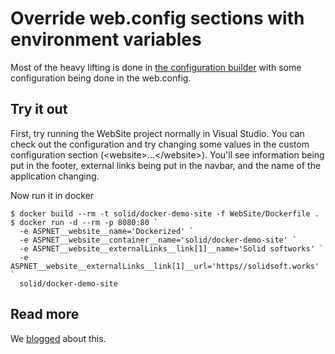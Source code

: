 # Override web.config sections with environment variables
Most of the heavy lifting is done in [the configuration builder](Solid.Containers.Configuration/EnvironmentConfigurationBuilder.cs) with some configuration being done in the web.config.

## Try it out
First, try running the WebSite project normally in Visual Studio. You can check out the configuration and try changing some values in the custom configuration section (&lt;website&gt;...&lt;/website&gt;). You'll see information being put in the footer, external links being put in the navbar, and the name of the application changing.

Now run it in docker

    $ docker build --rm -t solid/docker-demo-site -f WebSite/Dockerfile .
    $ docker run -d --rm -p 8080:80 `
      -e ASPNET__website__name='Dockerized' `
      -e ASPNET__website__container__name='solid/docker-demo-site' `
      -e ASPNET__website__externalLinks__link[1]__name='Solid softworks' `
      -e ASPNET__website__externalLinks__link[1]__url='https//solidsoft.works' `
      solid/docker-demo-site

## Read more
We [blogged](https://solidsoft.works) about this.